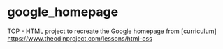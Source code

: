 # google_homepage
TOP - HTML project to recreate the Google homepage
from [curriculum] https://www.theodinproject.com/lessons/html-css